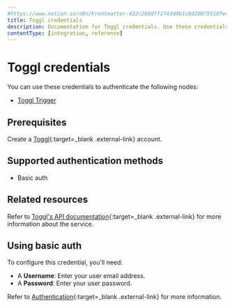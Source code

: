 ```yaml
---
#https://www.notion.so/n8n/Frontmatter-432c2b8dff1f43d4b1c8d20075510fe4
title: Toggl credentials
description: Documentation for Toggl credentials. Use these credentials to authenticate Toggl in n8n, a workflow automation platform.
contentType: [integration, reference]
---
```


# Toggl credentials

You can use these credentials to authenticate the following nodes:

- [Toggl Trigger](/integrations/builtin/trigger-nodes/n8n-nodes-base.toggltrigger.md)

## Prerequisites

Create a [Toggl](https://toggl.com/){:target=_blank .external-link} account.

## Supported authentication methods

- Basic auth

## Related resources

Refer to [Toggl's API documentation](https://engineering.toggl.com/docs/){:target=_blank .external-link} for more information about the service.

## Using basic auth

To configure this credential, you'll need:

- A **Username**: Enter your user email address.
- A **Password**: Enter your user password.

Refer to [Authentication](https://engineering.toggl.com/docs/authentication){:target=_blank .external-link} for more information.

